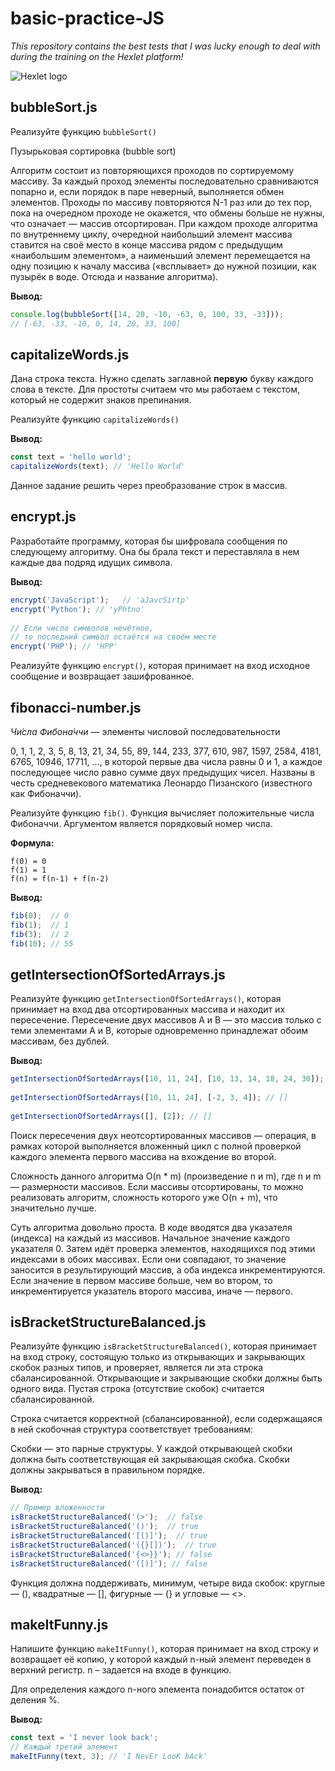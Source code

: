 # basic-practice-JS

*This repository contains the best tests that I was lucky enough to deal with during the training on the Hexlet platform!*

![Hexlet logo](https://open-education.net/wp-content/uploads/2014/07/416970e1e2d4bb03297ec21b80507d2a-720x340.jpg)

## bubbleSort.js

Реализуйте функцию ```bubbleSort()```

Пузырьковая сортировка (bubble sort)

Алгоритм состоит из повторяющихся проходов по сортируемому массиву. За каждый проход элементы последовательно сравниваются попарно и, если порядок в паре неверный, выполняется обмен элементов. Проходы по массиву повторяются N-1 раз или до тех пор, пока на очередном проходе не окажется, что обмены больше не нужны, что означает — массив отсортирован. При каждом проходе алгоритма по внутреннему циклу, очередной наибольший элемент массива ставится на своё место в конце массива рядом с предыдущим «наибольшим элементом», а наименьший элемент перемещается на одну позицию к началу массива («всплывает» до нужной позиции, как пузырёк в воде. Отсюда и название алгоритма).

**Вывод:**

```JavaScript
console.log(bubbleSort([14, 20, -10, -63, 0, 100, 33, -33]));
// [-63, -33, -10, 0, 14, 20, 33, 100]
```

## capitalizeWords.js

Дана строка текста. Нужно сделать заглавной **первую** букву каждого слова в тексте. Для простоты считаем что мы работаем с текстом, который не содержит знаков препинания.

Реализуйте функцию ```capitalizeWords()```

**Вывод:**

```JavaScript
const text = 'hello world';
capitalizeWords(text); // 'Hello World'
```

Данное задание решить через преобразование строк в массив.

## encrypt.js

Разработайте программу, которая бы шифровала сообщения по следующему алгоритму. Она бы брала текст и переставляла в нем каждые два подряд идущих символа.

**Вывод:**

```JavaScript
encrypt('JavaScript');   // 'aJavcSirtp'
encrypt('Python'); // 'yPhtno'
 
// Если число символов нечётное,
// то последний символ остаётся на своём месте
encrypt('PHP'); // 'HPP'
```

Реализуйте функцию ```encrypt()```, которая принимает на вход исходное сообщение и возвращает зашифрованное.

## fibonacci-number.js

*Чи́сла Фибона́ччи*  — элементы числовой последовательности

0, 1, 1, 2, 3, 5, 8, 13, 21, 34, 55, 89, 144, 233, 377, 610, 987, 1597, 2584, 4181, 6765, 10946, 17711, …,
в которой первые два числа равны 0 и 1, а каждое последующее число равно сумме двух предыдущих чисел. Названы в честь средневекового математика Леонардо Пизанского (известного как Фибоначчи).

Реализуйте функцию ```fib()```. Функция вычисляет положительные числа Фибоначчи. Аргументом является порядковый номер числа.

**Формула:**

```JavaScropt
f(0) = 0
f(1) = 1
f(n) = f(n-1) + f(n-2)
```

**Вывод:**

```javascript
fib(0);  // 0
fib(1);  // 1
fib(3);  // 2
fib(10); // 55
```

## getIntersectionOfSortedArrays.js

Реализуйте функцию ```getIntersectionOfSortedArrays()```, которая принимает на вход два отсортированных массива и находит их пересечение. Пересечение двух массивов A и B — это массив только с теми элементами A и B, которые одновременно принадлежат обоим массивам, без дублей.

**Вывод:**

```JavaScript
getIntersectionOfSortedArrays([10, 11, 24], [10, 13, 14, 18, 24, 30]); // [10, 24]
 
getIntersectionOfSortedArrays([10, 11, 24], [-2, 3, 4]); // []
 
getIntersectionOfSortedArrays([], [2]); // []
```

Поиск пересечения двух неотсортированных массивов — операция, в рамках которой выполняется вложенный цикл с полной проверкой каждого элемента первого массива на вхождение во второй.

Сложность данного алгоритма O(n * m) (произведение n и m), где n и m — размерности массивов. Если массивы отсортированы, то можно реализовать алгоритм, сложность которого уже O(n + m), что значительно лучше.

Суть алгоритма довольно проста. В коде вводятся два указателя (индекса) на каждый из массивов. Начальное значение каждого указателя 0. Затем идёт проверка элементов, находящихся под этими индексами в обоих массивах. Если они совпадают, то значение заносится в результирующий массив, а оба индекса инкрементируются. Если значение в первом массиве больше, чем во втором, то инкрементируется указатель второго массива, иначе — первого.

## isBracketStructureBalanced.js

Реализуйте функцию ```isBracketStructureBalanced()```, которая принимает на вход строку, состоящую только из открывающих и закрывающих скобок разных типов, и проверяет, является ли эта строка сбалансированной. Открывающие и закрывающие скобки должны быть одного вида. Пустая строка (отсутствие скобок) считается сбалансированной.

Строка считается корректной (сбалансированной), если содержащаяся в ней скобочная структура соответствует требованиям:

Скобки — это парные структуры. У каждой открывающей скобки должна быть соответствующая ей закрывающая скобка.
Скобки должны закрываться в правильном порядке.

**Вывод:**

```JavaScript
// Пример вложенности
isBracketStructureBalanced('(>');  // false
isBracketStructureBalanced('()');  // true
isBracketStructureBalanced('[()]');  // true
isBracketStructureBalanced('({}[])');  // true
isBracketStructureBalanced('{<>}}'); // false
isBracketStructureBalanced('([)]'); // false
```

Функция должна поддерживать, минимум, четыре вида скобок: круглые — (), квадратные — [], фигурные — {} и угловые — <>.

## makeItFunny.js

Напишите функцию ```makeItFunny()```, которая принимает на вход строку и возвращает её копию, у которой каждый n-ный элемент переведен в верхний регистр. n – задается на входе в функцию.

Для определения каждого n-ного элемента понадобится остаток от деления %.

**Вывод:**

```javascript
const text = 'I never look back';
// Каждый третий элемент
makeItFunny(text, 3); // 'I NevEr LooK bAck'
```
